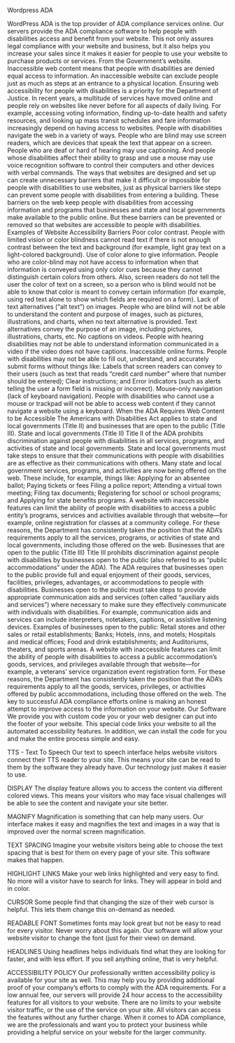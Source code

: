Wordpress ADA

WordPress ADA is the top provider of ADA compliance services online. Our servers provide the ADA compliance software to help people with disabilities access and benefit from your website.
This not only assures legal compliance with your website and business, but it also helps you increase your sales since it makes it easier for people to use your website to purchase products or services.
From the Government’s website.
Inaccessible web content means that people with disabilities are denied equal access to information. An inaccessible website can exclude people just as much as steps at an entrance to a physical location. Ensuring web accessibility for people with disabilities is a priority for the Department of Justice. In recent years, a multitude of services have moved online and people rely on websites like never before for all aspects of daily living. For example, accessing voting information, finding up-to-date health and safety resources, and looking up mass transit schedules and fare information increasingly depend on having access to websites.
People with disabilities navigate the web in a variety of ways. People who are blind may use screen readers, which are devices that speak the text that appear on a screen. People who are deaf or hard of hearing may use captioning. And people whose disabilities affect their ability to grasp and use a mouse may use voice recognition software to control their computers and other devices with verbal commands.
The ways that websites are designed and set up can create unnecessary barriers that make it difficult or impossible for people with disabilities to use websites, just as physical barriers like steps can prevent some people with disabilities from entering a building. These barriers on the web keep people with disabilities from accessing information and programs that businesses and state and local governments make available to the public online. But these barriers can be prevented or removed so that websites are accessible to people with disabilities.
Examples of Website Accessibility Barriers
Poor color contrast. People with limited vision or color blindness cannot read text if there is not enough contrast between the text and background (for example, light gray text on a light-colored background).
Use of color alone to give information. People who are color-blind may not have access to information when that information is conveyed using only color cues because they cannot distinguish certain colors from others. Also, screen readers do not tell the user the color of text on a screen, so a person who is blind would not be able to know that color is meant to convey certain information (for example, using red text alone to show which fields are required on a form).
Lack of text alternatives (“alt text”) on images. People who are blind will not be able to understand the content and purpose of images, such as pictures, illustrations, and charts, when no text alternative is provided. Text alternatives convey the purpose of an image, including pictures, illustrations, charts, etc.
No captions on videos. People with hearing disabilities may not be able to understand information communicated in a video if the video does not have captions.
Inaccessible online forms. People with disabilities may not be able to fill out, understand, and accurately submit forms without things like:
Labels that screen readers can convey to their users (such as text that reads “credit card number” where that number should be entered);
Clear instructions; and
Error indicators (such as alerts telling the user a form field is missing or incorrect).
Mouse-only navigation (lack of keyboard navigation). People with disabilities who cannot use a mouse or trackpad will not be able to access web content if they cannot navigate a website using a keyboard.
When the ADA Requires Web Content to be Accessible
The Americans with Disabilities Act applies to state and local governments (Title II) and businesses that are open to the public (Title III).
State and local governments (Title II)
Title II of the ADA prohibits discrimination against people with disabilities in all services, programs, and activities of state and local governments. State and local governments must take steps to ensure that their communications with people with disabilities are as effective as their communications with others. Many state and local government services, programs, and activities are now being offered on the web. These include, for example, things like:
Applying for an absentee ballot;
Paying tickets or fees
Filing a police report;
Attending a virtual town meeting;
Filing tax documents;
Registering for school or school programs; and
Applying for state benefits programs.
A website with inaccessible features can limit the ability of people with disabilities to access a public entity’s programs, services and activities available through that website—for example, online registration for classes at a community college.
For these reasons, the Department has consistently taken the position that the ADA’s requirements apply to all the services, programs, or activities of state and local governments, including those offered on the web.
Businesses that are open to the public (Title III)
Title III prohibits discrimination against people with disabilities by businesses open to the public (also referred to as “public accommodations” under the ADA). The ADA requires that businesses open to the public provide full and equal enjoyment of their goods, services, facilities, privileges, advantages, or accommodations to people with disabilities. Businesses open to the public must take steps to provide appropriate communication aids and services (often called “auxiliary aids and services”) where necessary to make sure they effectively communicate with individuals with disabilities. For example, communication aids and services can include interpreters, notetakers, captions, or assistive listening devices. Examples of businesses open to the public:
Retail stores and other sales or retail establishments;
Banks;
Hotels, inns, and motels;
Hospitals and medical offices;
Food and drink establishments; and
Auditoriums, theaters, and sports arenas.
A website with inaccessible features can limit the ability of people with disabilities to access a public accommodation’s goods, services, and privileges available through that website—for example, a veterans’ service organization event registration form.
For these reasons, the Department has consistently taken the position that the ADA’s requirements apply to all the goods, services, privileges, or activities offered by public accommodations, including those offered on the web.
The key to successful ADA compliance efforts online is making an honest attempt to improve access to the information on your website. 
Our Software
We provide you with custom code you or your web designer can put into the footer of your website. This special code links your website to all the automated accessibility features.
In addition, we can install the code for you and make the entire process simple and easy.
 
TTS - Text To Speech
Our text to speech interface helps website visitors connect their TTS reader to your site. This means your site can be read to them by the software they already have. Our technology just makes it easier to use.
 
DISPLAY
The display feature allows you to access the content via different colored views. This means your visitors who may face visual challenges will be able to see the content and navigate your site better.
 
MAGNIFY
Magnification is something that can help many users. Our interface makes it easy and magnifies the text and images in a way that is improved over the normal screen magnification.
 
TEXT SPACING
Imagine your website visitors being able to choose the text spacing that is best for them on every page of your site. This software makes that happen.
 
HIGHLIGHT LINKS
Make your web links highlighted and very easy to find. No more will a visitor have to search for links. They will appear in bold and in color.
 
CURSOR
Some people find that changing the size of their web cursor is helpful. This lets them change this on-demand as needed.
 
READABLE FONT
Sometimes fonts may look great but not be easy to read for every visitor. Never worry about this again. Our software will allow your website visitor to change the font (just for their view) on demand.
 
HEADLINES
Using headlines helps individuals find what they are looking for faster, and with less effort. If you sell anything online, that is very helpful.
 
ACCESSIBILITY POLICY
Our professionally written accessibility policy is available for your site as well. This may help you by providing additional proof of your company’s efforts to comply with the ADA requirements.
For a low annual fee, our servers will provide 24 hour access to the accessibility features for all visitors to your website. There are no limits to your website visitor traffic, or the use of the service on your site. All visitors can access the features without any further charge.
When it comes to ADA compliance, we are the professionals and want you to protect your business while providing a helpful service on your website for the larger community.
